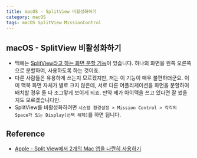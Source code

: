 ```yaml
---
title: macOS - SplitView 비활성화하기
category: macOS
tags: macOS SplitView MissionControl
---
```


## macOS - SplitView 비활성화하기

- 맥에는 [SplitView라고 하는 화면 분할 기능](https://support.apple.com/ko-kr/HT204948)이 있습니다. 하나의 화면을 왼쪽 오른쪽으로 분할하여, 사용하도록 하는 것이죠.
- 다른 사람들은 유용하게 쓰는지 모르겠지만, 저는 이 기능이 매우 불편하더군요. 이미 맥북 화면 자체가 별로 크지 않은데, 서로 다른 어플리케이션을 화면을 분할하여 배치할 경우 둘 다 조그맣게 보이게 되죠. 만약 제가 아이맥을 쓰고 있다면 잘 썼을지도 모르겠습니다만.
- SplitView를 비활성화하려면 `시스템 환경설정 > Mission Control > 각각의 Space가 있는 Display(선택 해제)`를 하면 됩니다.

## Reference

- [Apple - Split View에서 2개의 Mac 앱을 나란히 사용하기](https://support.apple.com/ko-kr/HT204948)
